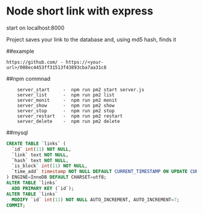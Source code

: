 # Node short link with express

start on localhost:8000

Project saves your link to the database and, using md5 hash, finds it

##example

```link
https://github.com/ - https://<your-url>/008ec4453ff31513f43893cba7aa31c8
```

##npm commnad

```npm
	server_start     -  npm run pm2 start server.js
    server_list      -  npm run pm2 list
    server_monit     -  npm run pm2 monit
    server_show      -  npm run pm2 show
    server_stop      -  npm run pm2 stop
    server_restart   -  npm run pm2 restart
    server_delete    -  npm run pm2 delete
```

##mysql

```sql
CREATE TABLE `links` (
  `id` int(11) NOT NULL,
  `link` text NOT NULL,
  `hash` text NOT NULL,
  `is_block` int(11) NOT NULL,
  `time_add` timestamp NOT NULL DEFAULT CURRENT_TIMESTAMP ON UPDATE CURRENT_TIMESTAMP
) ENGINE=InnoDB DEFAULT CHARSET=utf8;
ALTER TABLE `links`
  ADD PRIMARY KEY (`id`);
ALTER TABLE `links`
  MODIFY `id` int(11) NOT NULL AUTO_INCREMENT, AUTO_INCREMENT=7;
COMMIT;
```
